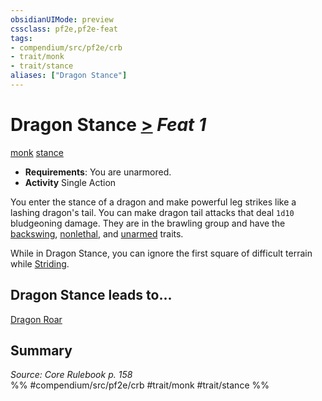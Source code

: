 ```yaml
---
obsidianUIMode: preview
cssclass: pf2e,pf2e-feat
tags:
- compendium/src/pf2e/crb
- trait/monk
- trait/stance
aliases: ["Dragon Stance"]
---
```

# Dragon Stance  [>](../../Rules/core-rulebook/chapter-9-playing-the-game.md#Actions "Single Action") *Feat 1*  
[monk](../../Rules/traits/monk.md)  [stance](../../Rules/traits/stance.md)  

- **Requirements**: You are unarmored.
- **Activity** Single Action

You enter the stance of a dragon and make powerful leg strikes like a lashing dragon's tail. You can make dragon tail attacks that deal `1d10` bludgeoning damage. They are in the brawling group and have the [backswing](../../Rules/traits/backswing.md), [nonlethal](../../Rules/traits/nonlethal.md), and [unarmed](../../Rules/traits/unarmed.md) traits.

While in Dragon Stance, you can ignore the first square of difficult terrain while [Striding](../../Rules/actions/stride.md).

## Dragon Stance leads to...

[Dragon Roar](dragon-roar.md)

## Summary

*Source: Core Rulebook p. 158*  
%% #compendium/src/pf2e/crb #trait/monk #trait/stance %%